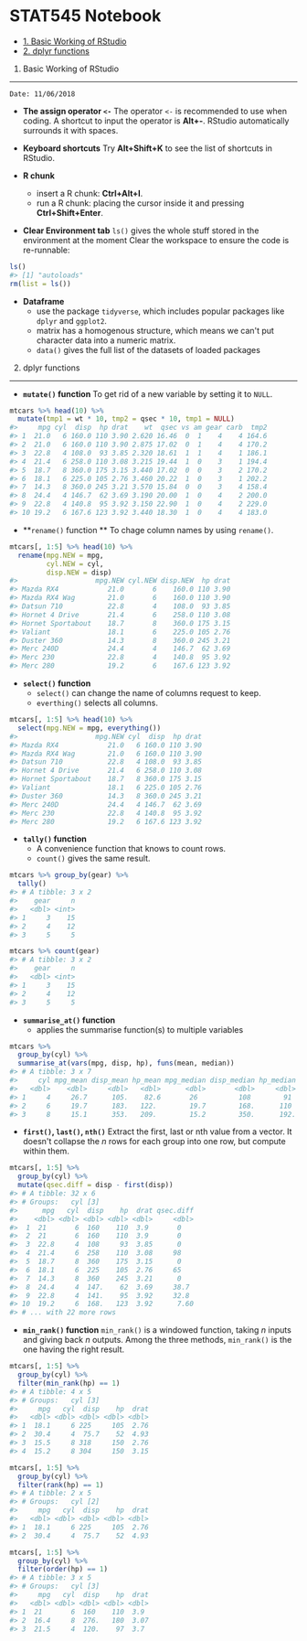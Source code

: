 STAT545 Notebook
================

-   [1. Basic Working of RStudio](#basic-working-of-rstudio)
-   [2. dplyr functions](#dplyr-functions)

1. Basic Working of RStudio
---------------------------

`Date: 11/06/2018`

-   **The assign operator `<-`**
    The operator `<-` is recommended to use when coding. A shortcut to input the operator is **Alt+-**. RStudio automatically surrounds it with spaces.

-   **Keyboard shortcuts**
    Try **Alt+Shift+K** to see the list of shortcuts in RStudio.

-   **R chunk**
    -   insert a R chunk: **Ctrl+Alt+I**.
    -   run a R chunk: placing the cursor inside it and pressing **Ctrl+Shift+Enter**.
-   **Clear Environment tab**
    `ls()` gives the whole stuff stored in the environment at the moment
    Clear the workspace to ensure the code is re-runnable:

``` r
ls()
#> [1] "autoloads"
rm(list = ls())
```

-   **Dataframe**
    -   use the package `tidyverse`, which includes popular packages like `dplyr` and `ggplot2`.
    -   matrix has a homogenous structure, which means we can't put character data into a numeric matrix.
    -   `data()` gives the full list of the datasets of loaded packages

2. dplyr functions
------------------

-   **`mutate()` function**
    To get rid of a new variable by setting it to `NULL`.

``` r
mtcars %>% head(10) %>%
  mutate(tmp1 = wt * 10, tmp2 = qsec * 10, tmp1 = NULL)
#>     mpg cyl  disp  hp drat    wt  qsec vs am gear carb  tmp2
#> 1  21.0   6 160.0 110 3.90 2.620 16.46  0  1    4    4 164.6
#> 2  21.0   6 160.0 110 3.90 2.875 17.02  0  1    4    4 170.2
#> 3  22.8   4 108.0  93 3.85 2.320 18.61  1  1    4    1 186.1
#> 4  21.4   6 258.0 110 3.08 3.215 19.44  1  0    3    1 194.4
#> 5  18.7   8 360.0 175 3.15 3.440 17.02  0  0    3    2 170.2
#> 6  18.1   6 225.0 105 2.76 3.460 20.22  1  0    3    1 202.2
#> 7  14.3   8 360.0 245 3.21 3.570 15.84  0  0    3    4 158.4
#> 8  24.4   4 146.7  62 3.69 3.190 20.00  1  0    4    2 200.0
#> 9  22.8   4 140.8  95 3.92 3.150 22.90  1  0    4    2 229.0
#> 10 19.2   6 167.6 123 3.92 3.440 18.30  1  0    4    4 183.0
```

-   **`rename()` function **
    To chage column names by using `rename()`.

``` r
mtcars[, 1:5] %>% head(10) %>%
  rename(mpg.NEW = mpg,
         cyl.NEW = cyl,
         disp.NEW = disp)
#>                   mpg.NEW cyl.NEW disp.NEW  hp drat
#> Mazda RX4            21.0       6    160.0 110 3.90
#> Mazda RX4 Wag        21.0       6    160.0 110 3.90
#> Datsun 710           22.8       4    108.0  93 3.85
#> Hornet 4 Drive       21.4       6    258.0 110 3.08
#> Hornet Sportabout    18.7       8    360.0 175 3.15
#> Valiant              18.1       6    225.0 105 2.76
#> Duster 360           14.3       8    360.0 245 3.21
#> Merc 240D            24.4       4    146.7  62 3.69
#> Merc 230             22.8       4    140.8  95 3.92
#> Merc 280             19.2       6    167.6 123 3.92
```

-   **`select()` function**
    -   `select()` can change the name of columns request to keep.
    -   `everthing()` selects all columns.

``` r
mtcars[, 1:5] %>% head(10) %>%
  select(mpg.NEW = mpg, everything())
#>                   mpg.NEW cyl  disp  hp drat
#> Mazda RX4            21.0   6 160.0 110 3.90
#> Mazda RX4 Wag        21.0   6 160.0 110 3.90
#> Datsun 710           22.8   4 108.0  93 3.85
#> Hornet 4 Drive       21.4   6 258.0 110 3.08
#> Hornet Sportabout    18.7   8 360.0 175 3.15
#> Valiant              18.1   6 225.0 105 2.76
#> Duster 360           14.3   8 360.0 245 3.21
#> Merc 240D            24.4   4 146.7  62 3.69
#> Merc 230             22.8   4 140.8  95 3.92
#> Merc 280             19.2   6 167.6 123 3.92
```

-   **`tally()` function**
    -   A convenience function that knows to count rows.
    -   `count()` gives the same result.

``` r
mtcars %>% group_by(gear) %>%
  tally()
#> # A tibble: 3 x 2
#>    gear     n
#>   <dbl> <int>
#> 1     3    15
#> 2     4    12
#> 3     5     5

mtcars %>% count(gear)
#> # A tibble: 3 x 2
#>    gear     n
#>   <dbl> <int>
#> 1     3    15
#> 2     4    12
#> 3     5     5
```

-   **`summarise_at()` function**
    -   applies the summarise function(s) to multiple variables

``` r
mtcars %>%
  group_by(cyl) %>%
  summarise_at(vars(mpg, disp, hp), funs(mean, median))
#> # A tibble: 3 x 7
#>     cyl mpg_mean disp_mean hp_mean mpg_median disp_median hp_median
#>   <dbl>    <dbl>     <dbl>   <dbl>      <dbl>       <dbl>     <dbl>
#> 1     4     26.7      105.    82.6       26          108        91 
#> 2     6     19.7      183.   122.        19.7        168.      110 
#> 3     8     15.1      353.   209.        15.2        350.      192.
```

-   **`first()`, `last()`, `nth()`**
    Extract the first, last or nth value from a vector.
    It doesn't collapse the *n* rows for each group into one row, but compute within them.

``` r
mtcars[, 1:5] %>%
  group_by(cyl) %>%
  mutate(qsec.diff = disp - first(disp))
#> # A tibble: 32 x 6
#> # Groups:   cyl [3]
#>      mpg   cyl  disp    hp  drat qsec.diff
#>    <dbl> <dbl> <dbl> <dbl> <dbl>     <dbl>
#>  1  21       6  160    110  3.9       0   
#>  2  21       6  160    110  3.9       0   
#>  3  22.8     4  108     93  3.85      0   
#>  4  21.4     6  258    110  3.08     98   
#>  5  18.7     8  360    175  3.15      0   
#>  6  18.1     6  225    105  2.76     65   
#>  7  14.3     8  360    245  3.21      0   
#>  8  24.4     4  147.    62  3.69     38.7 
#>  9  22.8     4  141.    95  3.92     32.8 
#> 10  19.2     6  168.   123  3.92      7.60
#> # ... with 22 more rows
```

-   **`min_rank()` function**
    `min_rank()` is a windowed function, taking *n* inputs and giving back *n* outputs.
    Among the three methods, `min_rank()` is the one having the right result.

``` r
mtcars[, 1:5] %>%
  group_by(cyl) %>%
  filter(min_rank(hp) == 1)
#> # A tibble: 4 x 5
#> # Groups:   cyl [3]
#>     mpg   cyl  disp    hp  drat
#>   <dbl> <dbl> <dbl> <dbl> <dbl>
#> 1  18.1     6 225     105  2.76
#> 2  30.4     4  75.7    52  4.93
#> 3  15.5     8 318     150  2.76
#> 4  15.2     8 304     150  3.15

mtcars[, 1:5] %>%
  group_by(cyl) %>%
  filter(rank(hp) == 1)
#> # A tibble: 2 x 5
#> # Groups:   cyl [2]
#>     mpg   cyl  disp    hp  drat
#>   <dbl> <dbl> <dbl> <dbl> <dbl>
#> 1  18.1     6 225     105  2.76
#> 2  30.4     4  75.7    52  4.93

mtcars[, 1:5] %>%
  group_by(cyl) %>%
  filter(order(hp) == 1)
#> # A tibble: 3 x 5
#> # Groups:   cyl [3]
#>     mpg   cyl  disp    hp  drat
#>   <dbl> <dbl> <dbl> <dbl> <dbl>
#> 1  21       6  160    110  3.9 
#> 2  16.4     8  276.   180  3.07
#> 3  21.5     4  120.    97  3.7
```
